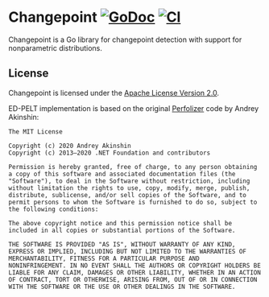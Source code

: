 # Changepoint [![GoDoc][godoc-img]][godoc] [![CI][ci-img]][ci]

Changepoint is a Go library for changepoint detection with support for
nonparametric distributions.

## License

Changepoint is licensed under the [Apache License Version 2.0](./LICENSE).

ED-PELT implementation is based on the original
[Perfolizer](https://github.com/AndreyAkinshin/perfolizer)
code by Andrey Akinshin:

```
The MIT License

Copyright (c) 2020 Andrey Akinshin  
Copyright (c) 2013–2020 .NET Foundation and contributors

Permission is hereby granted, free of charge, to any person obtaining
a copy of this software and associated documentation files (the
"Software"), to deal in the Software without restriction, including
without limitation the rights to use, copy, modify, merge, publish,
distribute, sublicense, and/or sell copies of the Software, and to
permit persons to whom the Software is furnished to do so, subject to
the following conditions:

The above copyright notice and this permission notice shall be
included in all copies or substantial portions of the Software.

THE SOFTWARE IS PROVIDED "AS IS", WITHOUT WARRANTY OF ANY KIND,
EXPRESS OR IMPLIED, INCLUDING BUT NOT LIMITED TO THE WARRANTIES OF
MERCHANTABILITY, FITNESS FOR A PARTICULAR PURPOSE AND
NONINFRINGEMENT. IN NO EVENT SHALL THE AUTHORS OR COPYRIGHT HOLDERS BE
LIABLE FOR ANY CLAIM, DAMAGES OR OTHER LIABILITY, WHETHER IN AN ACTION
OF CONTRACT, TORT OR OTHERWISE, ARISING FROM, OUT OF OR IN CONNECTION
WITH THE SOFTWARE OR THE USE OR OTHER DEALINGS IN THE SOFTWARE.
```

[godoc-img]: https://godoc.org/pgregory.net/changepoint?status.svg
[godoc]: https://godoc.org/pgregory.net/changepoint
[ci-img]: https://github.com/flyingmutant/changepoint/workflows/CI/badge.svg
[ci]: https://github.com/flyingmutant/changepoint/actions
